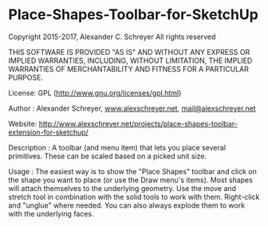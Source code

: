 Place-Shapes-Toolbar-for-SketchUp
=================================

Copyright 2015-2017, Alexander C. Schreyer
All rights reserved

THIS SOFTWARE IS PROVIDED "AS IS" AND WITHOUT ANY EXPRESS OR IMPLIED WARRANTIES,
INCLUDING, WITHOUT LIMITATION, THE IMPLIED WARRANTIES OF MERCHANTABILITY AND
FITNESS FOR A PARTICULAR PURPOSE.

License:        GPL (http://www.gnu.org/licenses/gpl.html)

Author :        Alexander Schreyer, www.alexschreyer.net, mail@alexschreyer.net

Website:        http://www.alexschreyer.net/projects/place-shapes-toolbar-extension-for-sketchup/

Description :   A toolbar (and menu item) that lets you place several
                primitives. These can be scaled based on a picked unit size.
                
Usage :         The easiest way is to show the "Place Shapes" toolbar and click
                on the shape you want to place (or use the Draw menu's items).
                Most shapes will attach themselves to the underlying geometry.
                Use the move and stretch tool in combination with the solid
                tools to work with them. Right-click and "unglue" where needed.
                You can also always explode them to work with the underlying faces.
